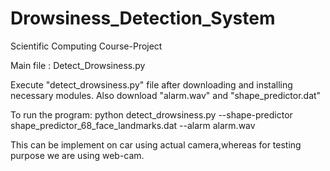 # Drowsiness_Detection_System

Scientific Computing Course-Project


Main file : Detect_Drowsiness.py 

Execute "detect_drowsiness.py" file after downloading and installing necessary modules.
Also download "alarm.wav" and "shape_predictor.dat"

To run the program:
python detect_drowsiness.py --shape-predictor shape_predictor_68_face_landmarks.dat --alarm alarm.wav

This can be implement on car using actual camera,whereas for testing purpose we are using web-cam.
